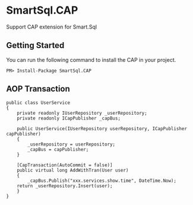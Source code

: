 # SmartSql.CAP

Support CAP extension for Smart.Sql

## Getting Started

You can run the following command to install the CAP in your project.

```
PM> Install-Package SmartSql.CAP
```

## AOP Transaction

```
public class UserService
{
    private readonly IUserRepository _userRepository;
    private readonly ICapPublisher _capBus;

    public UserService(IUserRepository userRepository, ICapPublisher capPublisher)
    {
		_userRepository = userRepository;
        _capBus = capPublisher;
    }
	
    [CapTransaction(AutoCommit = false)]
    public virtual long AddWithTran(User user)
    {
    	_capBus.Publish("xxx.services.show.time", DateTime.Now);
	return _userRepository.Insert(user);
    }
}

```
